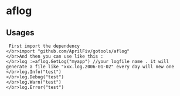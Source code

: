 aflog
=====
Usages
-------
     First import the dependency
    </br>import "github.com/AprilFiv/gotools/aflog"
    </br>And then you can use like this :
    </br>log :=aflog.GetLog("myapp") //your logfile name . it will generate a file like "xxx.log.2006-01-02" every day will new one
    </br>log.Info("test")
    </br>log.Debug("test")
    </br>log.Warn("test")
    </br>log.Error("test")

